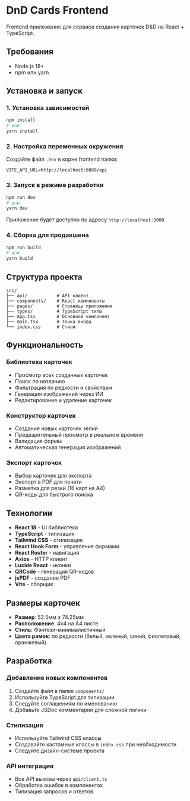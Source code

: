 # DnD Cards Frontend

Frontend приложение для сервиса создания карточек D&D на React + TypeScript.

## Требования

- Node.js 18+
- npm или yarn

## Установка и запуск

### 1. Установка зависимостей

```bash
npm install
# или
yarn install
```

### 2. Настройка переменных окружения

Создайте файл `.env` в корне frontend папки:

```env
VITE_API_URL=http://localhost:8080/api
```

### 3. Запуск в режиме разработки

```bash
npm run dev
# или
yarn dev
```

Приложение будет доступно по адресу `http://localhost:3000`

### 4. Сборка для продакшена

```bash
npm run build
# или
yarn build
```

## Структура проекта

```
src/
├── api/           # API клиент
├── components/    # React компоненты
├── pages/         # Страницы приложения
├── types/         # TypeScript типы
├── App.tsx        # Основной компонент
├── main.tsx       # Точка входа
└── index.css      # Стили
```

## Функциональность

### Библиотека карточек
- Просмотр всех созданных карточек
- Поиск по названию
- Фильтрация по редкости и свойствам
- Генерация изображений через ИИ
- Редактирование и удаление карточек

### Конструктор карточек
- Создание новых карточек зелий
- Предварительный просмотр в реальном времени
- Валидация формы
- Автоматическая генерация изображений

### Экспорт карточек
- Выбор карточек для экспорта
- Экспорт в PDF для печати
- Разметка для резки (16 карт на А4)
- QR-коды для быстрого поиска

## Технологии

- **React 18** - UI библиотека
- **TypeScript** - типизация
- **Tailwind CSS** - стилизация
- **React Hook Form** - управление формами
- **React Router** - навигация
- **Axios** - HTTP клиент
- **Lucide React** - иконки
- **QRCode** - генерация QR-кодов
- **jsPDF** - создание PDF
- **Vite** - сборщик

## Размеры карточек

- **Размер**: 52.5мм x 74.25мм
- **Расположение**: 4x4 на А4 листе
- **Стиль**: Фэнтези-минималистичный
- **Цвета рамок**: по редкости (белый, зеленый, синий, фиолетовый, оранжевый)

## Разработка

### Добавление новых компонентов

1. Создайте файл в папке `components/`
2. Используйте TypeScript для типизации
3. Следуйте соглашениям по именованию
4. Добавьте JSDoc комментарии для сложной логики

### Стилизация

- Используйте Tailwind CSS классы
- Создавайте кастомные классы в `index.css` при необходимости
- Следуйте дизайн-системе проекта

### API интеграция

- Все API вызовы через `api/client.ts`
- Обработка ошибок в компонентах
- Типизация запросов и ответов

